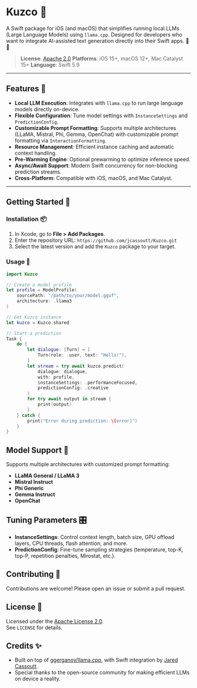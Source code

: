# Kuzco 🦙

A Swift package for iOS (and macOS) that simplifies running local LLMs (Large Language Models) using `llama.cpp`. Designed for developers who want to integrate AI-assisted text generation directly into their Swift apps. 🧠✨

> **License**: [Apache 2.0](https://www.apache.org/licenses/LICENSE-2.0)
> **Platforms**: iOS 15+, macOS 12+, Mac Catalyst 15+
> **Language**: Swift 5.9

---

## Features 🚀

- **Local LLM Execution**: Integrates with `llama.cpp` to run large language models directly on-device.
- **Flexible Configuration**: Tune model settings with `InstanceSettings` and `PredictionConfig`.
- **Customizable Prompt Formatting**: Supports multiple architectures (LLaMA, Mistral, Phi, Gemma, OpenChat) with customizable prompt formatting via `InteractionFormatting`.
- **Resource Management**: Efficient instance caching and automatic context handling.
- **Pre-Warming Engine**: Optional prewarming to optimize inference speed.
- **Async/Await Support**: Modern Swift concurrency for non-blocking prediction streams.
- **Cross-Platform**: Compatible with iOS, macOS, and Mac Catalyst.

---

## Getting Started 🏁

### Installation 📦

1.  In Xcode, go to **File > Add Packages**.
2.  Enter the repository URL: `https://github.com/jcassoutt/Kuzco.git`
3.  Select the latest version and add the `Kuzco` package to your target.

### Usage 📝

```swift
import Kuzco

// Create a model profile
let profile = ModelProfile(
    sourcePath: "/path/to/your/model.gguf",
    architecture: .llama3
)

// Get Kuzco instance
let kuzco = Kuzco.shared

// Start a prediction
Task {
    do {
        let dialogue: [Turn] = [
            Turn(role: .user, text: "Hello!"),
        ]
        let stream = try await kuzco.predict(
            dialogue: dialogue,
            with: profile,
            instanceSettings: .performanceFocused,
            predictionConfig: .creative
        )
        for try await output in stream {
            print(output)
        }
    } catch {
        print("Error during prediction: \(error)")
    }
}
```

## Model Support 🧠

Supports multiple architectures with customized prompt formatting:

- **LLaMA General / LLaMA 3**
- **Mistral Instruct**
- **Phi Generic**
- **Gemma Instruct**
- **OpenChat**

## Tuning Parameters 🎛️

- **InstanceSettings**: Control context length, batch size, GPU offload layers, CPU threads, flash attention, and more.
- **PredictionConfig**: Fine-tune sampling strategies (temperature, top-K, top-P, repetition penalties, Mirostat, etc.).

## Contributing 🤝

Contributions are welcome! Please open an issue or submit a pull request.

## License 📜

Licensed under the [Apache License 2.0](https://www.apache.org/licenses/LICENSE-2.0).  
See `LICENSE` for details.

## Credits ✨

- Built on top of [ggerganov/llama.cpp](https://github.com/ggerganov/llama.cpp), with Swift integration by [Jared Cassoutt](https://github.com/jaredcassoutt).
- Special thanks to the open-source community for making efficient LLMs on device a reality.
